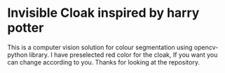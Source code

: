 # Invisible Cloak inspired by harry potter

This is a computer vision solution for colour segmentation using opencv-python library.
I have preselected red color for the cloak, If you want you can change according to you.
Thanks for looking at the repository.
